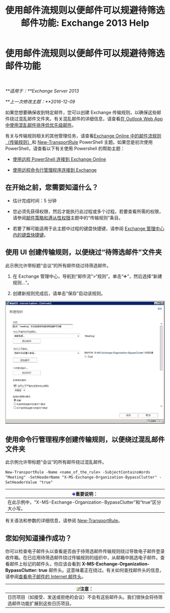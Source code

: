 ﻿---
title: '使用邮件流规则以便邮件可以规避待筛选邮件功能: Exchange 2013 Help'
TOCTitle: 使用邮件流规则以便邮件可以规避待筛选邮件功能
ms:assetid: 58e413f0-aa27-4307-bffd-4df03090a15e
ms:mtpsurl: https://technet.microsoft.com/zh-cn/library/Dn896639(v=EXCHG.150)
ms:contentKeyID: 64141271
ms.date: 01/11/2018
mtps_version: v=EXCHG.150
ms.translationtype: HT
---

# 使用邮件流规则以便邮件可以规避待筛选邮件功能

 

_**适用于：**Exchange Server 2013_

_**上一次修改主题：**2016-12-09_

如果您想要确保收到特定邮件，您可以创建 Exchange 传输规则，以确保这些邮件绕过混乱邮件文件夹。有关混乱邮件的详细信息，请查看[在 Outlook Web App 中使用混乱邮件排序低优先级邮件](https://go.microsoft.com/fwlink/p/?linkid=528411)。

有关与传输规则相关的其他管理任务，请查看[Exchange Online 中的邮件流规则（传输规则）](https://technet.microsoft.com/zh-cn/library/jj919238\(v=exchg.150\))和 [New-TransportRule](https://technet.microsoft.com/zh-cn/library/bb125138\(v=exchg.150\)) PowerShell 主题。如果您是初次使用 PowerShell，请查看以下有关使用 Powershell 的帮助主题：

  - [使用远程 PowerShell 连接到 Exchange Online](https://technet.microsoft.com/zh-cn/library/jj984289\(v=exchg.150\))

  - [使用远程命令行管理程序连接到 Exchange](https://technet.microsoft.com/zh-cn/library/dd335083\(v=exchg.150\))

## 在开始之前，您需要知道什么？

  - 估计完成时间：5 分钟

  - 您必须先获得权限，然后才能执行此过程或多个过程。若要查看所需的权限，请参阅[邮件策略和遵从性权限](messaging-policy-and-compliance-permissions-exchange-2013-help.md)主题中的“传输规则”条目。

  - 若要了解可能适用于此主题中过程的键盘快捷键，请参阅 [Exchange 管理中心内的键盘快捷键](keyboard-shortcuts-in-the-exchange-admin-center-exchange-online-protection-help.md)。

## 使用 UI 创建传输规则，以便绕过“待筛选邮件”文件夹

此示例允许带标题“会议”的所有邮件绕过待筛选邮件。

1.  在 Exchange 管理中心，导航到“邮件流”\>“规则”。单击“![添加图标](images/JJ218640.c1e75329-d6d7-4073-a27d-498590bbb558(EXCHG.150).gif "添加图标")”，然后选择“新建规则…”。

2.  创建新规则完成后，请单击“保存”启动该规则。

![图片示例：如果主题中包含会议，则绕过待筛选邮件](images/Dn896639.75957aa4-4b2a-4142-92ff-07f8ccc64d82(EXCHG.150).png "图片示例：如果主题中包含会议，则绕过待筛选邮件")

## 使用命令行管理程序创建传输规则，以便绕过混乱邮件文件夹

此示例允许带标题“会议”的所有邮件绕过混乱邮件。

    New-TransportRule -Name <name_of_the_rule> -SubjectContainsWords "Meeting" -SetHeaderName "X-MS-Exchange-Organization-BypassClutter" -SetHeaderValue "true"

<table>
<thead>
<tr class="header">
<th><img src="images/Bb124558.important(EXCHG.150).gif" title="重要说明" alt="重要说明" />重要说明：</th>
</tr>
</thead>
<tbody>
<tr class="odd">
<td>在此示例中，“X-MS-Exchange-Organization-BypassClutter”和“true”区分大小写。</td>
</tr>
</tbody>
</table>


有关语法和参数的详细信息，请参阅 [New-TransportRule](https://technet.microsoft.com/zh-cn/library/bb125138\(v=exchg.150\))。

## 您如何知道操作成功？

你可以检查电子邮件头以查看是否由于待筛选邮件传输规则绕过导致电子邮件登录收件箱。在已应用待筛选邮件绕过传输规则的组织中，从邮箱中挑选电子邮件。查看邮件上标记的邮件头，你应该会看到 **X-MS-Exchange-Organization-BypassClutter: true** 邮件头。这意味着正在绕过。有关如何查找邮件头的信息，请参阅[查看电子邮件的 Internet 邮件头](https://go.microsoft.com/fwlink/p/?linkid=822530)。

<table>
<thead>
<tr class="header">
<th><img src="images/Bb124558.note(EXCHG.150).gif" title="注意" alt="注意" />注意：</th>
</tr>
</thead>
<tbody>
<tr class="odd">
<td>日历项目（如接受、发送或拒绝的会议）不会有这些邮件头。我们很快会将待筛选邮件功能扩展到这些日历项目。</td>
</tr>
</tbody>
</table>

